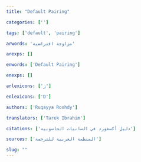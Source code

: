 ```yaml
---
title: "Default Pairing"

categories: ['']

tags: ['default', 'pairing']

arwords: 'مزاوجة افتراضية'

arexps: []

enwords: ['Default Pairing']

enexps: []

arlexicons: ['ز']

enlexicons: ['D']

authors: ['Ruqayya Roshdy']

translators: ['Tarek Ibrahim']

citations: ['دليل أكسفورد في السانيات الحاسوبية']

sources: ['المنظمة العربية للترجمة']

slug: ""
---
```

